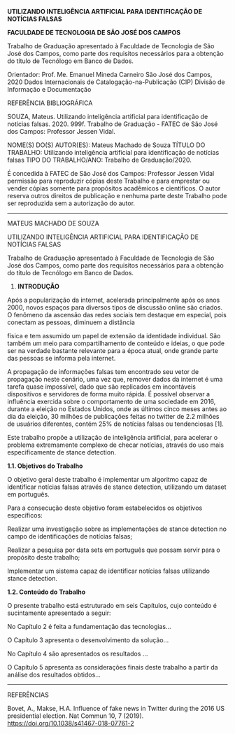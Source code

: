 **UTILIZANDO INTELIGÊNCIA ARTIFICIAL PARA IDENTIFICAÇÃO DE NOTÍCIAS FALSAS**

**FACULDADE DE TECNOLOGIA DE SÃO JOSÉ DOS CAMPOS**

Trabalho de Graduação apresentado à Faculdade de Tecnologia de São José dos Campos, como parte dos requisitos necessários para a obtenção do título de Tecnólogo em Banco de Dados.

Orientador: Prof. Me. Emanuel Mineda Carneiro
São José dos Campos, 2020
Dados Internacionais de Catalogação-na-Publicação (CIP)
Divisão de Informação e Documentação

REFERÊNCIA BIBLIOGRÁFICA

SOUZA, Mateus. Utilizando inteligência artificial para identificação de notícias falsas. 2020. 999f. Trabalho de Graduação - FATEC de São José dos Campos: Professor Jessen Vidal.

NOME(S) DO(S) AUTOR(ES): Mateus Machado de Souza
TÍTULO DO TRABALHO: Utilizando inteligência artificial para identificação de notícias falsas
TIPO DO TRABALHO/ANO: Trabalho de Graduação/2020.

  
  

É concedida à FATEC de São José dos Campos: Professor Jessen Vidal permissão para reproduzir cópias deste Trabalho e para emprestar ou vender cópias somente para propósitos acadêmicos e científicos. O autor reserva outros direitos de publicação e nenhuma parte deste Trabalho pode ser reproduzida sem a autorização do autor.

_____________________________________

MATEUS MACHADO DE SOUZA

UTILIZANDO INTELIGÊNCIA ARTIFICIAL PARA IDENTIFICAÇÃO DE NOTÍCIAS FALSAS

Trabalho de Graduação apresentado à Faculdade de Tecnologia de São José dos Campos, como parte dos requisitos necessários para a obtenção do título de Tecnólogo em Banco de Dados.

1. **INTRODUÇÃO**

Após a popularização da internet, acelerada principalmente após os anos 2000, novos espaços para diversos tipos de discussão online são criados. O fenômeno da ascensão das redes sociais tem destaque em especial, pois conectam as pessoas, diminuem a distância

física e tem assumido um papel de extensão da identidade individual. São também um meio para compartilhamento de conteúdo e ideias, o que pode ser na verdade bastante relevante para a época atual, onde grande parte das pessoas se informa pela internet.

A propagação de informações falsas tem encontrado seu vetor de propagação neste cenário, uma vez que, remover dados da internet é uma tarefa quase impossível, dado que são replicados em incontáveis dispositivos e servidores de forma muito rápida. É possível observar a influência exercida sobre o comportamento de uma sociedade em 2016, durante a eleição no Estados Unidos, onde as últimos cinco meses antes ao dia da eleição, 30 milhões de publicações feitas no twitter de 2.2 milhões de usuários diferentes, contém 25% de notícias falsas ou tendenciosas [1].

Este trabalho propõe a utilização de inteligência artificial, para acelerar o problema extremamente complexo de checar notícias, através do uso mais especificamente de stance detection.

**1.1. Objetivos do Trabalho**

O objetivo geral deste trabalho é implementar um algoritmo capaz de identificar notícias falsas através de stance detection, utilizando um dataset em português.

Para a consecução deste objetivo foram estabelecidos os objetivos específicos:

Realizar uma investigação sobre as implementações de stance detection no campo de identificações de notícias falsas;

Realizar a pesquisa por data sets em português que possam servir para o propósito deste trabalho;

Implementar um sistema capaz de identificar notícias falsas utilizando stance detection.

**1.2. Conteúdo do Trabalho**

O presente trabalho está estruturado em seis Capítulos, cujo conteúdo é sucintamente apresentado a seguir:

No Capítulo 2 é feita a fundamentação das tecnologias...

O Capítulo 3 apresenta o desenvolvimento da solução...

No Capítulo 4 são apresentados os resultados ...

O Capítulo 5 apresenta as considerações finais deste trabalho a partir da análise dos resultados obtidos...

------------------------  
REFERÊNCIAS

Bovet, A., Makse, H.A. Influence of fake news in Twitter during the 2016 US presidential election. Nat Commun 10, 7 (2019). https://doi.org/10.1038/s41467-018-07761-2

